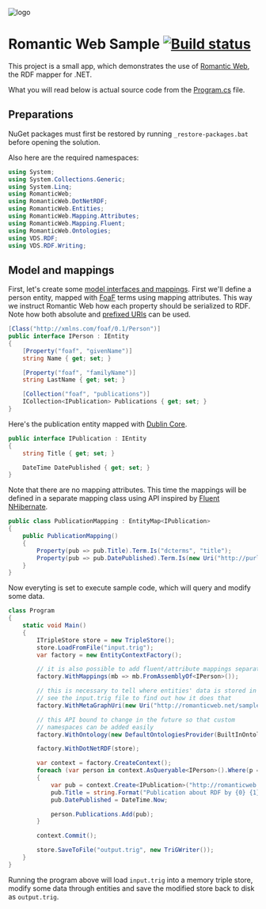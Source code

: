 ![logo](http://romanticweb.net/images/logo-small.png)

# Romantic Web Sample [![Build status](https://ci.appveyor.com/api/projects/status/37vra7h9w8q8cerm/branch/master?svg=true)](https://ci.appveyor.com/project/tpluscode78631/romanticweb-sample/branch/master)

This project is a small app, which demonstrates the use of [Romantic Web](http://romanticweb.net), the RDF mapper for .NET.

What you will read below is actual source code from the [Program.cs](http://github.com/makolab/romanticweb.sample/Program.cs) file.

## Preparations

NuGet packages must first be restored by running `_restore-packages.bat` before opening the solution.

Also here are the required namespaces:

``` c#
using System;
using System.Collections.Generic;
using System.Linq;
using RomanticWeb;
using RomanticWeb.DotNetRDF;
using RomanticWeb.Entities;
using RomanticWeb.Mapping.Attributes;
using RomanticWeb.Mapping.Fluent;
using RomanticWeb.Ontologies;
using VDS.RDF;
using VDS.RDF.Writing;
```

## Model and mappings

First, let's create some [model interfaces and mappings][map]. First we'll define a person entity, mapped with [FoaF][foaf] terms using 
mapping attributes. This way we instruct Romantic Web how each property should be serialized to RDF. Note how both absolute and [prefixed
URIs][qname] can be used.

``` c#
[Class("http://xmlns.com/foaf/0.1/Person")]
public interface IPerson : IEntity
{
    [Property("foaf", "givenName")]
    string Name { get; set; }

    [Property("foaf", "familyName")]
    string LastName { get; set; }

    [Collection("foaf", "publications")]
    ICollection<IPublication> Publications { get; set; }
}
```

Here's the publication entity mapped with [Dublin Core][dc].

``` c#
public interface IPublication : IEntity
{
    string Title { get; set; }

    DateTime DatePublished { get; set; }
}
```

Note that there are no mapping attributes. This time the mappings will be defined in a separate mapping class using API inspired by
[Fluent NHibernate][fnh].

``` c#
public class PublicationMapping : EntityMap<IPublication>
{
    public PublicationMapping()
    {
        Property(pub => pub.Title).Term.Is("dcterms", "title");
        Property(pub => pub.DatePublished).Term.Is(new Uri("http://purl.org/dc/elements/1.1/date"));
    }
}
```

Now everyting is set to execute sample code, which will query and modify some data.

``` c#
class Program
{
    static void Main()
    {
        ITripleStore store = new TripleStore();
        store.LoadFromFile("input.trig");
        var factory = new EntityContextFactory();

        // it is also possible to add fluent/attribute mappings separately
        factory.WithMappings(mb => mb.FromAssemblyOf<IPerson>());

        // this is necessary to tell where entities' data is stored in named graphs
        // see the input.trig file to find out how it does that
        factory.WithMetaGraphUri(new Uri("http://romanticweb.net/samples"));

        // this API bound to change in the future so that custom
        // namespaces can be added easily
        factory.WithOntology(new DefaultOntologiesProvider(BuiltInOntologies.DCTerms | BuiltInOntologies.FOAF));

        factory.WithDotNetRDF(store);

        var context = factory.CreateContext();
        foreach (var person in context.AsQueryable<IPerson>().Where(p => p.Name != "Karol"))
        {
            var pub = context.Create<IPublication>("http://romanticweb.net/samples/publication/" + Guid.NewGuid());
            pub.Title = string.Format("Publication about RDF by {0} {1}", person.Name, person.LastName);
            pub.DatePublished = DateTime.Now;

            person.Publications.Add(pub);
        }

        context.Commit();

        store.SaveToFile("output.trig", new TriGWriter());
    }
}
```

Running the program above will load `input.trig` into a memory triple store, modify some data through entities and save the modified store
back to disk as `output.trig`.

[foaf]: http://xmlns.com/foaf/spec/
[dc]: http://purl.org/dc/terms/
[map]: http://romanticweb.net/docs/basic-usage/mapping/
[qname]: http://en.wikipedia.org/wiki/QName
[fnh]: http://www.fluentnhibernate.org/
